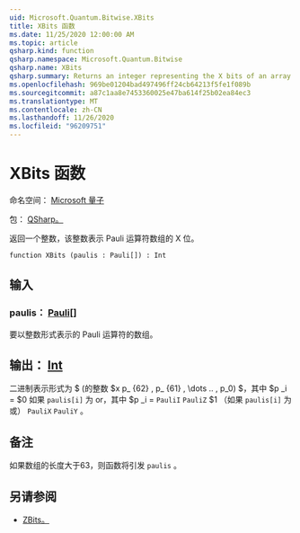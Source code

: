```yaml
---
uid: Microsoft.Quantum.Bitwise.XBits
title: XBits 函数
ms.date: 11/25/2020 12:00:00 AM
ms.topic: article
qsharp.kind: function
qsharp.namespace: Microsoft.Quantum.Bitwise
qsharp.name: XBits
qsharp.summary: Returns an integer representing the X bits of an array of Pauli operators.
ms.openlocfilehash: 969be01204bad497496ff24cb64213f5fe1f089b
ms.sourcegitcommit: a87c1aa8e7453360025e47ba614f25b02ea84ec3
ms.translationtype: MT
ms.contentlocale: zh-CN
ms.lasthandoff: 11/26/2020
ms.locfileid: "96209751"
---
```

# <a name="xbits-function"></a>XBits 函数

命名空间： [Microsoft 量子](xref:Microsoft.Quantum.Bitwise)

包： [QSharp。](https://nuget.org/packages/Microsoft.Quantum.QSharp.Core)


返回一个整数，该整数表示 Pauli 运算符数组的 X 位。

```qsharp
function XBits (paulis : Pauli[]) : Int
```


## <a name="input"></a>输入

### <a name="paulis--pauli"></a>paulis： [Pauli](xref:microsoft.quantum.lang-ref.pauli)[]

要以整数形式表示的 Pauli 运算符的数组。



## <a name="output--int"></a>输出： [Int](xref:microsoft.quantum.lang-ref.int)

二进制表示形式为 $ (的整数 $x p_ {62} \, p_ {61} \, \dots .. \, p_0) $，其中 $p _i = $0 如果 `paulis[i]` 为 or，其中 $p _i = `PauliI` `PauliZ` $1 （如果 `paulis[i]` 为或） `PauliX` `PauliY` 。

## <a name="remarks"></a>备注

如果数组的长度大于63，则函数将引发 `paulis` 。

## <a name="see-also"></a>另请参阅

- [ZBits。](xref:Microsoft.Quantum.Bitwise.ZBits)